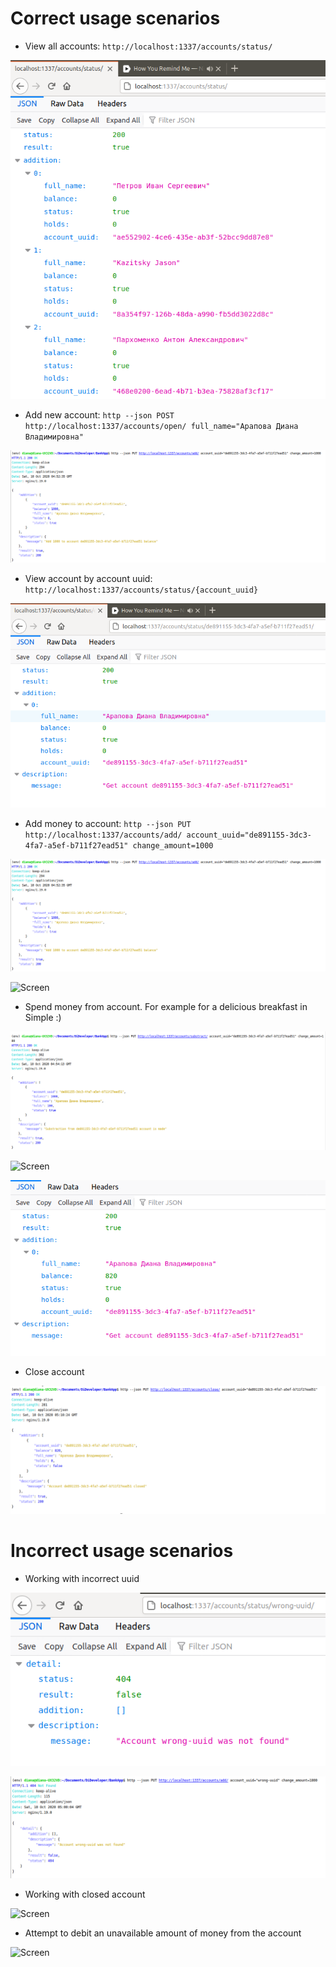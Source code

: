 # Correct usage scenarios

* View all accounts: ``http://localhost:1337/accounts/status/``

![Screen](https://github.com/DianaArapova/BankApp/blob/main/docs/screens/status_all.png)

* Add new account: ``http --json POST http://localhost:1337/accounts/open/ full_name="Арапова Диана Владимировна"``

![Screen](https://github.com/DianaArapova/BankApp/blob/main/docs/screens/add.png)

* View account by account uuid: ``http://localhost:1337/accounts/status/{account_uuid}``

![Screen](https://github.com/DianaArapova/BankApp/blob/main/docs/screens/status_by_uuid.png)

* Add money to account: ``http --json PUT http://localhost:1337/accounts/add/ account_uuid="de891155-3dc3-4fa7-a5ef-b711f27ead51" change_amount=1000``

![Screen](https://github.com/DianaArapova/BankApp/blob/main/docs/screens/add.png)

![Screen](https://github.com/DianaArapova/BankApp/blob/main/docs/screens/after_adddition.png)

* Spend money from account. For example for a delicious breakfast in Simple :)

![Screen](https://github.com/DianaArapova/BankApp/blob/main/docs/screens/substract.png)

![Screen](https://github.com/DianaArapova/BankApp/blob/main/docs/screens/after_substraction.png)

![Screen](https://github.com/DianaArapova/BankApp/blob/main/docs/screens/afte_clearing_holds.png)

* Close account

![Screen](https://github.com/DianaArapova/BankApp/blob/main/docs/screens/close.png)


# Incorrect usage scenarios

* Working with incorrect uuid

![Screen](https://github.com/DianaArapova/BankApp/blob/main/docs/screens/get_account_by_wrong_uuid.png)

![Screen](https://github.com/DianaArapova/BankApp/blob/main/docs/screens/add_to_wrong_uuid.png)

* Working with closed account

![Screen](https://github.com/DianaArapova/BankApp/blob/main/docs/screens/add_to_closed_account.png)

* Attempt to debit an unavailable amount of money from the account

![Screen](https://github.com/DianaArapova/BankApp/blob/main/docs/screens/wrong_substraction.png)


